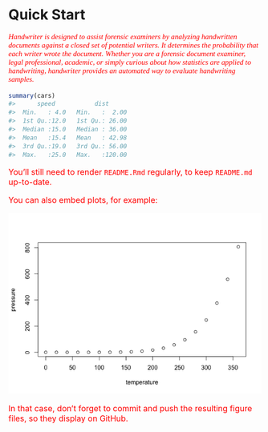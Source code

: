 
<!-- README.md is generated from README.Rmd. Please edit that file -->
<style type="text/css">
  p{
  font-size: 12pt;
  color: red
}
</style>

# Quick Start

<!-- badges: start -->
<!-- badges: end -->
<p style="font-family: times, serif; font-size:11pt; font-style:italic">
Handwriter is designed to assist forensic examiners by analyzing
handwritten documents against a closed set of potential writers. It
determines the probability that each writer wrote the document. Whether
you are a forensic document examiner, legal professional, academic, or
simply curious about how statistics are applied to handwriting,
handwriter provides an automated way to evaluate handwriting samples.
</p>

``` r
summary(cars)
#>      speed           dist       
#>  Min.   : 4.0   Min.   :  2.00  
#>  1st Qu.:12.0   1st Qu.: 26.00  
#>  Median :15.0   Median : 36.00  
#>  Mean   :15.4   Mean   : 42.98  
#>  3rd Qu.:19.0   3rd Qu.: 56.00  
#>  Max.   :25.0   Max.   :120.00
```

You’ll still need to render `README.Rmd` regularly, to keep `README.md`
up-to-date.

You can also embed plots, for example:

![](readme_files/figure-gfm/pressure-1.png)<!-- -->

In that case, don’t forget to commit and push the resulting figure
files, so they display on GitHub.
